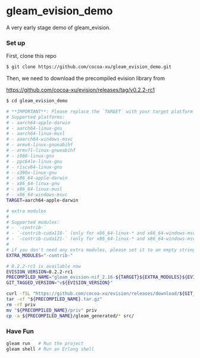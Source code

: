 # gleam_evision_demo

A very early stage demo of gleam_evision.

### Set up

First, clone this repo

```bash
$ git clone https://github.com/cocoa-xu/gleam_evision_demo.git
```

Then, we need to download the precompiled evision library from

https://github.com/cocoa-xu/evision/releases/tag/v0.2.2-rc1

```bash
$ cd gleam_evision_demo

# **IMPORTANT**: Please replace the `TARGET` with your target platform
# Supported platforms: 
# - aarch64-apple-darwin
# - aarch64-linux-gnu
# - aarch64-linux-musl
# - aaarch64-windows-msvc
# - armv6-linux-gnueabihf
# - armv7l-linux-gnueabihf
# - i686-linux-gnu
# - ppc64le-linux-gnu
# - riscv64-linux-gnu
# - s390x-linux-gnu
# - x86_64-apple-darwin
# - x86_64-linux-gnu
# - x86_64-linux-musl
# - x86_64-windows-msvc
TARGET=aarch64-apple-darwin

# extra modules
#
# Supported modules:
# - `-contrib-`
# - `-contrib-cuda118-` (only for x86_64-linux-* and x86_64-windows-msvc)
# - `-contrib-cuda121-` (only for x86_64-linux-* and x86_64-windows-msvc)
#
# if you don't need any extra modules, please set it to an empty string
EXTRA_MODULES="-contrib-"

# 0.2.2-rc1 is available now
EVISION_VERSION=0.2.2-rc1
PRECOMPILED_NAME="gleam_evision-nif_2.16-${TARGET}${EXTRA_MODULES}${EVISION_VERSION}"
GIT_TAGGED_VERSION="v${EVISION_VERSION}"

curl -fSL "https://github.com/cocoa-xu/evision/releases/download/${GIT_TAGGED_VERSION}/${PRECOMPILED_NAME}.tar.gz" -o "${PRECOMPILED_NAME}.tar.gz"
tar -xf "${PRECOMPILED_NAME}.tar.gz"
rm -rf priv
mv "${PRECOMPILED_NAME}/priv" priv
cp -a ${PRECOMPILED_NAME}/gleam_generated/* src/
```

### Have Fun

```sh
gleam run   # Run the project
gleam shell # Run an Erlang shell
```
